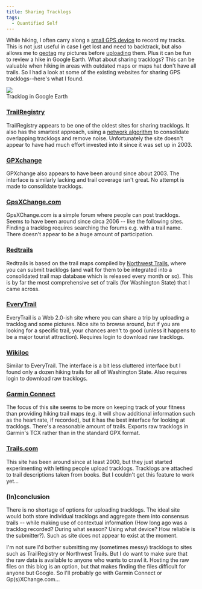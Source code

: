 ```yaml
---
title: Sharing Tracklogs
tags:
  - Quantified Self
---
```


While hiking, I often carry along a [small GPS device](http://www.garmin.com/products/etrexH/) to record my tracks. This is not just useful in case I get lost and need to backtrack, but also allows me to [geotag](http://www.robogeo.com/) my pictures before [uploading](https://plus.google.com/collection/ctuBZ) them. Plus it can be fun to review a hike in Google Earth. What about sharing tracklogs? This can be valuable when hiking in areas with outdated maps or maps hat don't have all trails. So I had a look at some of the existing websites for sharing GPS tracklogs--here's what I found.

<div class="row">
  <div class="col-sm-4">
    <div class="thumbnail">
      <a href="20091101.gpx"><img src="//lh5.ggpht.com/_GeX70u05z6k/Su5n9DeylLI/AAAAAAAAgB4/z4L-IrVJsIM/s320/20091101-tracklog.jpg" /></a>
      <div class="caption">
        Tracklog in Google Earth
      </div>
    </div>
  </div>
</div>

### [TrailRegistry](http://trailregistry.com/)

TrailRegistry appears to be one of the oldest sites for sharing tracklogs. It also has the smartest approach, using a [network algorithm](http://www.topofusion.com/network.php) to consolidate overlapping tracklogs and remove noise. Unfortunately the site doesn't appear to have had much effort invested into it since it was set up in 2003.

### [GPXchange](http://www.gpxchange.com/)

GPXchange also appears to have been around since about 2003. The interface is similarly lacking and trail coverage isn't great. No attempt is made to consolidate tracklogs.

### [GpsXChange.com](http://www.gpsxchange.com/)

GpsXChange.com is a simple forum where people can post tracklogs. Seems to have been around since circa 2006 -- like the following sites. Finding a tracklog requires searching the forums e.g. with a trail name. There doesn't appear to be a huge amount of participation.

### [Redtrails](http://redtrails.com/)

Redtrails is based on the trail maps compiled by [Northwest Trails](http://switchbacks.com/maps/NW_Trails.html), where you can submit tracklogs (and wait for them to be integrated into a consolidated trail map database which is released every month or so). This is by far the most comprehensive set of trails (for Washington State) that I came across.

### [EveryTrail](http://www.everytrail.com/)

EveryTrail is a Web 2.0-ish site where you can share a trip by uploading a tracklog and some pictures. Nice site to browse around, but if you are looking for a specific trail, your chances aren't to good (unless it happens to be a major tourist attraction). Requires login to download raw tracklogs.

### [Wikiloc](http://www.wikiloc.com/)

Similar to EveryTrail. The interface is a bit less cluttered interface but I found only a dozen hiking trails for all of Washington State. Also requires login to download raw tracklogs.

### [Garmin Connect](http://connect.garmin.com/)

The focus of this site seems to be more on keeping track of your fitness than providing hiking trail maps (e.g. it will show additional information such as the heart rate, if recorded), but it has the best interface for looking at tracklogs. There's a reasonable amount of trails. Exports raw tracklogs in Garmin's TCX rather than in the standard GPX format.

### [Trails.com](http://www.trails.com/)

This site has been around since at least 2000, but they just started experimenting with letting people upload tracklogs. Tracklogs are attached to trail descriptions taken from books. But I couldn't get this feature to work yet...

### (In)conclusion

There is no shortage of options for uploading tracklogs. The ideal site would both store individual tracklogs and aggregate them into consensus trails -- while making use of contextual information (How long ago was a tracklog recorded? During what season? Using what device? How reliable is the submitter?). Such as site does not appear to exist at the moment.

I'm not sure I'd bother submitting my (sometimes messy) tracklogs to sites such as TrailRegistry or Northwest Trails. But I do want to make sure that the raw data is available to anyone who wants to crawl it. Hosting the raw files on this blog is an option, but that makes finding the files difficult for anyone but Google. So I'll probably go with Garmin Connect or Gp(s)XChange.com...
